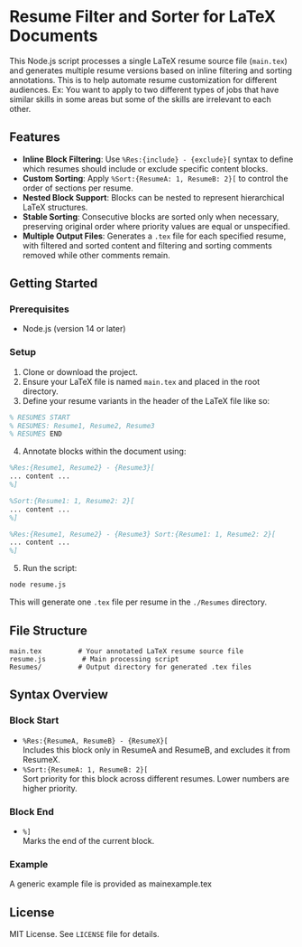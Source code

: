 # Resume Filter and Sorter for LaTeX Documents

This Node.js script processes a single LaTeX resume source file (`main.tex`) and generates multiple resume versions based on inline filtering and sorting annotations. 
This is to help automate resume customization for different audiences. Ex: You want to apply to two different types of jobs that have similar skills in some areas but some of the skills are irrelevant to each other.

## Features

- **Inline Block Filtering**: Use `%Res:{include} - {exclude}[` syntax to define which resumes should include or exclude specific content blocks.
- **Custom Sorting**: Apply `%Sort:{ResumeA: 1, ResumeB: 2}[` to control the order of sections per resume.
- **Nested Block Support**: Blocks can be nested to represent hierarchical LaTeX structures.
- **Stable Sorting**: Consecutive blocks are sorted only when necessary, preserving original order where priority values are equal or unspecified.
- **Multiple Output Files**: Generates a `.tex` file for each specified resume, with filtered and sorted content and filtering and sorting comments removed while other comments remain.

## Getting Started

### Prerequisites

- Node.js (version 14 or later)

### Setup
1. Clone or download the project.
2. Ensure your LaTeX file is named `main.tex` and placed in the root directory.
3. Define your resume variants in the header of the LaTeX file like so:

```latex
% RESUMES START
% RESUMES: Resume1, Resume2, Resume3
% RESUMES END
```

4. Annotate blocks within the document using:

```latex
%Res:{Resume1, Resume2} - {Resume3}[
... content ...
%]

%Sort:{Resume1: 1, Resume2: 2}[
... content ...
%]

%Res:{Resume1, Resume2} - {Resume3} Sort:{Resume1: 1, Resume2: 2}[
... content ...
%]
```

5. Run the script:

```bash
node resume.js
```

This will generate one `.tex` file per resume in the `./Resumes` directory.

## File Structure

```
main.tex         # Your annotated LaTeX resume source file
resume.js         # Main processing script
Resumes/         # Output directory for generated .tex files
```

## Syntax Overview

### Block Start

- `%Res:{ResumeA, ResumeB} - {ResumeX}[`  
  Includes this block only in ResumeA and ResumeB, and excludes it from ResumeX.
- `%Sort:{ResumeA: 1, ResumeB: 2}[`  
  Sort priority for this block across different resumes. Lower numbers are higher priority.

### Block End

- `%]`  
  Marks the end of the current block.

### Example

A generic example file is provided as mainexample.tex

## License

MIT License. See `LICENSE` file for details.
